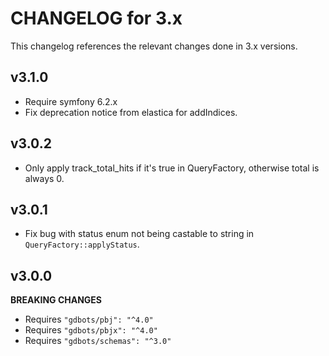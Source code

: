 # CHANGELOG for 3.x
This changelog references the relevant changes done in 3.x versions.


## v3.1.0
* Require symfony 6.2.x
* Fix deprecation notice from elastica for addIndices.


## v3.0.2
* Only apply track_total_hits if it's true in QueryFactory, otherwise total is always 0.


## v3.0.1
* Fix bug with status enum not being castable to string in `QueryFactory::applyStatus`.


## v3.0.0
__BREAKING CHANGES__

* Requires `"gdbots/pbj": "^4.0"`
* Requires `"gdbots/pbjx": "^4.0"`
* Requires `"gdbots/schemas": "^3.0"`

